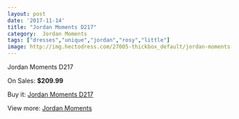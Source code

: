 ```yaml
---
layout: post
date: '2017-11-14'
title: "Jordan Moments D217"
category:  Jordan Moments
tags: ["dresses","unique","jordan","rosy","little"]
image: http://img.hectodress.com/27005-thickbox_default/jordan-moments-d217.jpg
---
```

Jordan Moments D217

On Sales: **$209.99**
<a href="https://www.hectodress.com/-jordan-moments/12590-jordan-moments-d217.html"><amp-img layout="responsive" width="600" height="600" src="//img.hectodress.com/27005-thickbox_default/jordan-moments-d217.jpg" alt="Jordan Moments D217 0" /></a>

Buy it: [Jordan Moments D217](https://www.hectodress.com/-jordan-moments/12590-jordan-moments-d217.html "Jordan Moments D217")

View more: [ Jordan Moments](https://www.hectodress.com/193--jordan-moments " Jordan Moments")